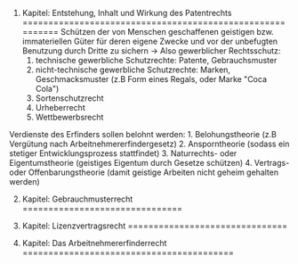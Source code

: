 1. Kapitel: Entstehung, Inhalt und Wirkung des Patentrechts
==========================================================
Schützen der von Menschen geschaffenen geistigen bzw. immateriellen Güter für deren eigene Zwecke und vor der unbefugten Benutzung durch Dritte zu sichern
-> Also gewerblicher Rechtsschutz:
	1. technische gewerbliche Schutzrechte: Patente, Gebrauchsmuster
	2. nicht-technische gewerbliche Schutzrechte: Marken, Geschmacksmuster (z.B Form eines Regals, oder Marke "Coca Cola")
	3. Sortenschutzrecht
	4. Urheberrecht
	5. Wettbewerbsrecht

Verdienste des Erfinders sollen belohnt werden:
	1. Belohungstheorie (z.B Vergütung nach Arbeitnehmererfindergesetz)
	2. Ansporntheorie (sodass ein stetiger Entwicklungsprozess stattfindet)
	3. Naturrechts- oder Eigentumstheorie (geistiges Eigentum durch Gesetze schützen)
	4. Vertrags- oder Offenbarungstheorie (damit geistige Arbeiten nicht geheim gehalten werden)

2. Kapitel: Gebrauchmusterrecht
===============================

3. Kapitel: Lizenzvertragsrecht
===============================

4. Kapitel: Das Arbeitnehmererfinderrecht
=========================================
